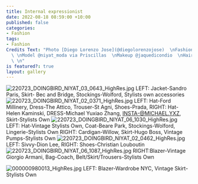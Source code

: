 ```yaml
---
title: Internal expressionist
date: 2022-08-18 08:59:00 +10:00
published: false
categories:
- Fashion
tags:
- Fashion
Credits Text: "Photo [Diego Lorenzo Jose](@diegolorenzojose)  \nFashion @oriana_deluca
  \ \nModel @niyat_moda via Priscillas  \nMakeup @jaquedicondio  \nHair @lachlan_hair
  \ \n"
is featured?: true
layout: gallery
---
```


![220723_DOINGBIRD_NIYAT_03_0643_HighRes.jpg](/uploads/220723_DOINGBIRD_NIYAT_03_0643_HighRes.jpg)
LEFT: Jacket-Sandro Paris, Skirt- Bec and Bridge, Stockings-Wolford, Stylists own accessories
![220723_DOINGBIRD_NIYAT_02_0371_HighRes.jpg](/uploads/220723_DOINGBIRD_NIYAT_02_0371_HighRes.jpg)
LEFT: Hat-Ford Millinery,
Dress-The Attico, Trouser-St Agni,
Shoes-Prada,    RIGHT: Hat-Helen Kaminski,
DRESS-Michael Yuxiao Zhang, INSTA-@MICHAEL.YXZ,
Skirt-Stylists Own
![220723_DOINGBIRD_NIYAT_06_1030_HighRes.jpg](/uploads/220723_DOINGBIRD_NIYAT_06_1030_HighRes.jpg)
LEFT: Hat-Vintage Stylists Own, Coat-Beare Park, Stockings-Wolford, Lingerie-Stylists Own RIGHT: Cardigan-Willow, Skirt-Hugo Boss, Vintage Pumps-Stylists Own
![220723_DOINGBIRD_NIYAT_02_0462_HighRes.jpg](/uploads/220723_DOINGBIRD_NIYAT_02_0462_HighRes.jpg)
LEFT: Sivvy-Dion Lee, RIGHT: Shoes-Christian Louboutin
![220723_DOINGBIRD_NIYAT_06_1087_HighRes.jpg](/uploads/220723_DOINGBIRD_NIYAT_06_1087_HighRes.jpg)
RIGHT:Blazer-Vintage Giorgio Armani, Bag-Coach, Belt/Skirt/Trousers-Stylists Own


![000000980013_HighRes.jpg](/uploads/000000980013_HighRes.jpg)
LEFT: Blazer-Wardrobe NYC, Vintage Skirt-Stylists Own